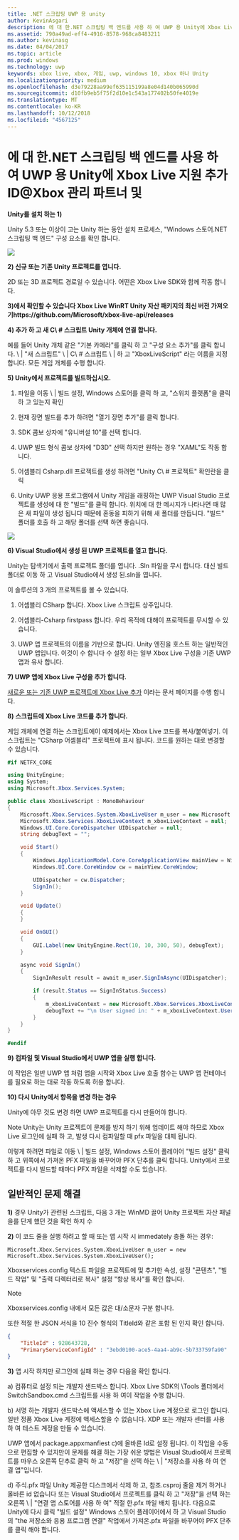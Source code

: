 ```yaml
---
title: .NET 스크립팅 UWP 용 unity
author: KevinAsgari
description: 에 대 한.NET 스크립팅 백 엔드를 사용 하 여 UWP 용 Unity에 Xbox Live 지원 추가 ID@Xbox 관리 파트너 및
ms.assetid: 790a49ad-eff4-4916-8578-968ca8483211
ms.author: kevinasg
ms.date: 04/04/2017
ms.topic: article
ms.prod: windows
ms.technology: uwp
keywords: xbox live, xbox, 게임, uwp, windows 10, xbox 하나 Unity
ms.localizationpriority: medium
ms.openlocfilehash: d3e79228aa99ef635115199a8e04d140b065990d
ms.sourcegitcommit: d10fb9eb5f75f2d10e1c543a177402b50fe4019e
ms.translationtype: MT
ms.contentlocale: ko-KR
ms.lasthandoff: 10/12/2018
ms.locfileid: "4567125"
---
```

# <a name="add-xbox-live-support-to-unity-for-uwp-with-net-scripting-backend-for-idxbox-and-managed-partners"></a>에 대 한.NET 스크립팅 백 엔드를 사용 하 여 UWP 용 Unity에 Xbox Live 지원 추가 ID@Xbox 관리 파트너 및

**Unity를 설치 하는 1)**

Unity 5.3 또는 이상이 고는 Unity 하는 동안 설치 프로세스, "Windows 스토어.NET 스크립팅 백 엔드" 구성 요소를 확인 합니다.

![](../images/unity/unity1-install.png)

**2) 신규 또는 기존 Unity 프로젝트를 엽니다.**

2D 또는 3D 프로젝트 경로일 수 있습니다. 어떤은 Xbox Live SDK와 함께 작동 합니다.

**3)에서 확인할 수 있습니다 Xbox Live WinRT Unity 자산 패키지의 최신 버전 가져오기https://github.com/Microsoft/xbox-live-api/releases**

**4) 추가 하 고 새 C\ # 스크립트 Unity 개체에 연결 합니다.**

예를 들어 Unity 개체 같은 "기본 카메라"를 클릭 하 고 "구성 요소 추가"를 클릭 합니다. \ | "새 스크립트" \ | C\ # 스크립트 \ | 하 고 "XboxLiveScript" 라는 이름을 지정 합니다. 모든 게임 개체를 수행 합니다.

**5) Unity에서 프로젝트를 빌드하십시오.**

1.  파일을 이동 \ | 빌드 설정, Windows 스토어를 클릭 하 고, "스위치 플랫폼"을 클릭 하 고 있는지 확인

2.  현재 장면 빌드를 추가 하려면 "열기 장면 추가"를 클릭 합니다.

3.  SDK 콤보 상자에 "유니버설 10"를 선택 합니다.

4.  UWP 빌드 형식 콤보 상자에 "D3D" 선택 하지만 원하는 경우 "XAML"도 작동 합니다.

5.  어셈블리 Csharp.dll 프로젝트를 생성 하려면 "Unity C\ # 프로젝트" 확인란을 클릭

6.  Unity UWP 응용 프로그램에서 Unity 게임을 래핑하는 UWP Visual Studio 프로젝트를 생성에 대 한 "빌드"를 클릭 합니다. 위치에 대 한 메시지가 나타나면 때 많은 새 파일이 생성 됩니다 때문에 혼동을 피하기 위해 새 폴더를 만듭니다. "빌드" 폴더를 호출 하 고 해당 폴더를 선택 하면 좋습니다.

![](../images/unity/unity3-buildsettings.png)


**6) Visual Studio에서 생성 된 UWP 프로젝트를 열고 합니다.**

Unity는 탐색기에서 출력 프로젝트 폴더를 엽니다.  .Sln 파일을 무시 합니다.  대신 빌드 폴더로 이동 하 고 Visual Studio에서 생성 된.sln을 엽니다.  

이 솔루션의 3 개의 프로젝트를 볼 수 있습니다.

1.  어셈블리 CSharp 합니다. Xbox Live 스크립트 상주입니다.

2.  어셈블리-Csharp firstpass 합니다. 우리 목적에 대해이 프로젝트를 무시할 수 있습니다.

3.  UWP 앱 프로젝트의 이름을 기반으로 합니다. Unity 엔진을 호스트 하는 일반적인 UWP 앱입니다. 이것이 수 합니다 수 설정 하는 일부 Xbox Live 구성을 기존 UWP 앱과 유사 합니다.


**7) UWP 앱에 Xbox Live 구성을 추가 합니다.**

[새로운 또는 기존 UWP 프로젝트에 Xbox Live 추가](get-started-with-visual-studio-and-uwp.md) 이라는 문서 페이지를 수행 합니다.

**8) 스크립트에 Xbox Live 코드를 추가 합니다.**

게임 개체에 연결 하는 스크립트에이 예제에서는 Xbox Live 코드를 복사/붙여넣기. 이 스크립트는 "CSharp 어셈블리" 프로젝트에 표시 됩니다. 코드를 원하는 대로 변경할 수 있습니다.

```csharp
#if NETFX_CORE

using UnityEngine;
using System;
using Microsoft.Xbox.Services.System;

public class XboxLiveScript : MonoBehaviour
{
    Microsoft.Xbox.Services.System.XboxLiveUser m_user = new Microsoft.Xbox.Services.System.XboxLiveUser();
    Microsoft.Xbox.Services.XboxLiveContext m_xboxLiveContext = null;
    Windows.UI.Core.CoreDispatcher UIDispatcher = null;
    string debugText = "";

    void Start()
    {
        Windows.ApplicationModel.Core.CoreApplicationView mainView = Windows.ApplicationModel.Core.CoreApplication.MainView;
        Windows.UI.Core.CoreWindow cw = mainView.CoreWindow;

        UIDispatcher = cw.Dispatcher;
        SignIn();
    }

    void Update()
    {
    }

    void OnGUI()
    {
        GUI.Label(new UnityEngine.Rect(10, 10, 300, 50), debugText);
    }

    async void SignIn()
    {
        SignInResult result = await m_user.SignInAsync(UIDispatcher);

        if (result.Status == SignInStatus.Success)
        {
            m_xboxLiveContext = new Microsoft.Xbox.Services.XboxLiveContext(m_user);
            debugText += "\n User signed in: " + m_xboxLiveContext.User.Gamertag;
        }
    }
}

#endif
```

**9) 컴파일 및 Visual Studio에서 UWP 앱을 실행 합니다.**

이 작업은 일반 UWP 앱 처럼 앱을 시작와 Xbox Live 호출 함수는 UWP 앱 컨테이너를 필요로 하는 대로 작동 하도록 허용 합니다.

**10) 다시 Unity에서 항목을 변경 하는 경우**
  
Unity에 아무 것도 변경 하면 UWP 프로젝트를 다시 만들어야 합니다.

Note Unity는 Unity 프로젝트이 문제를 방지 하기 위해 업데이트 해야 하므로 Xbox Live 로그인에 실패 하 고, 발생 다시 컴파일할 때 pfx 파일을 대체 됩니다.

이렇게 하려면 파일로 이동 \ | 빌드 설정, Windows 스토어 플레이어 "빌드 설정" 클릭 하 고 위쪽에서 가져온 PFX 파일을 바꾸어야 PFX 단추를 클릭 합니다. Unity에서 프로젝트를 다시 빌드할 때마다 PFX 파일을 삭제할 수도 있습니다.

## <a name="troubleshooting-common-issues"></a>일반적인 문제 해결

**1)** 경우 Unity가 관련된 스크립트, 다음 3 개는 WinMD 끌어 Unity 프로젝트 자산 패널을를 단계 했던 것을 확인 하지 수

**2)** 이 코드 줄을 실행 하려고 할 때 또는 앱 시작 시 immedately 충돌 하는 경우:

    Microsoft.Xbox.Services.System.XboxLiveUser m_user = new Microsoft.Xbox.Services.System.XboxLiveUser();

Xboxservices.config 텍스트 파일을 프로젝트에 및 추가한 속성, 설정 "콘텐츠", "빌드 작업" 및 "출력 디렉터리로 복사" 설정 "항상 복사"를 확인 합니다.

> [!NOTE]
> Xboxservices.config 내에서 모든 값은 대/소문자 구분 합니다.

또한 적절 한 JSON 서식을 10 진수 형식의 TitleId와 같은 포함 된 인지 확인 합니다.

```json
{
    "TitleId" : 928643728,
    "PrimaryServiceConfigId" : "3ebd0100-ace5-4aa4-ab9c-5b733759fa90"
}
```

**3)** 앱 시작 하지만 로그인에 실패 하는 경우 다음을 확인 합니다.

a) 컴퓨터로 설정 되는 개발자 샌드박스 합니다.  Xbox Live SDK의 \Tools 폴더에서 SwitchSandbox.cmd 스크립트를 사용 하 여이 작업을 수행 합니다.

b) 서명 하는 개발자 샌드박스에 액세스할 수 있는 Xbox Live 계정으로 로그인 합니다.  일반 정품 Xbox Live 계정에 액세스할을 수 없습니다.  XDP 또는 개발자 센터를 사용 하 여 테스트 계정을 만들 수 있습니다.

UWP 앱에서 package.appxmanfiest c)에 올바른 Id로 설정 됩니다.  이 작업을 수동으로 편집할 수 있지만이 문제를 해결 하는 가장 쉬운 방법은 Visual Studio에서 프로젝트를 마우스 오른쪽 단추로 클릭 하 고 "저장"을 선택 하는 \ | "저장소를 사용 하 여 연결 앱"입니다.

d) 주식.pfx 파일 Unity 제공한 디스크에서 삭제 하 고, 참조.csproj 줄을 제거 하거나 올바른 id 없습니다 또는 Visual Studio에서 프로젝트를 클릭 하 고 "저장"을 선택 하는 오른쪽 \ | "연결 앱 스토어를 사용 하 여" 적절 한.pfx 파일 배치 됩니다.  다음으로 Unity에 다시 클릭 "빌드 설정" Windows 스토어 플레이어에서 하 고 Visual Studio의 "the 저장소와 응용 프로그램 연결" 작업에서 가져온.pfx 파일을 바꾸어야 PFX 단추를 클릭 해야 합니다.

